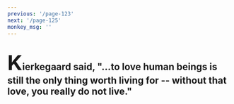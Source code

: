 ```yaml
---
previous: '/page-123'
next: '/page-125'
monkey_msg: ''
---
```


## <span style="font-size:47px;">K</span>ierkegaard said, "...to love human beings is still the only thing worth living for -- without that love, you really do not live."
